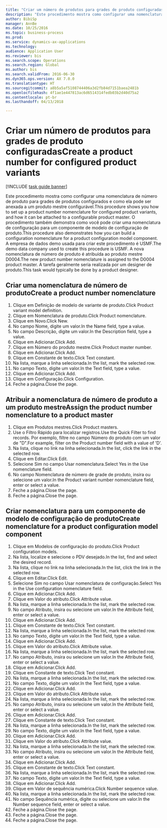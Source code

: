```yaml
--- 
title: "Criar um número de produtos para grades de produto configuradas"
description: "Este procedimento mostra como configurar uma nomenclatura de número de produto para grades de produtos configurados e como ela pode ser anexada a um produto mestre configurável."
author: BibiSp
manager: AnnBe
ms.date: 10/25/2016
ms.topic: business-process
ms.prod: 
ms.service: dynamics-ax-applications
ms.technology: 
audience: Application User
ms.reviewer: bis
ms.search.scope: Operations
ms.search.region: Global
ms.author: bis
ms.search.validFrom: 2016-06-30
ms.dyn365.ops.version: AX 7.0.0
ms.translationtype: HT
ms.sourcegitcommit: a8b5a5af5108744406a3d2fb84d7151baea2481b
ms.openlocfilehash: 4f1ae1e447813ac6d6514314fedb03b2d40d75a2
ms.contentlocale: pt-br
ms.lasthandoff: 04/13/2018

---
```

# <a name="create-a-product-number-for-configured-product-variants"></a><span data-ttu-id="a7345-103">Criar um número de produtos para grades de produto configuradas</span><span class="sxs-lookup"><span data-stu-id="a7345-103">Create a product number for configured product variants</span></span>

[!INCLUDE [task guide banner](../../includes/task-guide-banner.md)]

<span data-ttu-id="a7345-104">Este procedimento mostra como configurar uma nomenclatura de número de produto para grades de produtos configurados e como ela pode ser anexada a um produto mestre configurável.</span><span class="sxs-lookup"><span data-stu-id="a7345-104">This procedure shows you how to set up a product number nomenclature for configured product variants, and how it can be attached to a configurable product master.</span></span> <span data-ttu-id="a7345-105">O procedimento também demonstra como você pode criar uma nomenclatura de configuração para um componente de modelo de configuração de produto.</span><span class="sxs-lookup"><span data-stu-id="a7345-105">This procedure also demonstrates how you can build a configuration nomenclature for a product configuration model component.</span></span> <span data-ttu-id="a7345-106">A empresa de dados demo usada para criar este procedimento é USMF.</span><span class="sxs-lookup"><span data-stu-id="a7345-106">The demo data company used to create this procedure is USMF.</span></span> <span data-ttu-id="a7345-107">A nova nomenclatura de número de produto é atribuída ao produto mestre D0004.</span><span class="sxs-lookup"><span data-stu-id="a7345-107">The new product number nomenclature is assigned to the D0004 product master.</span></span> <span data-ttu-id="a7345-108">A tarefa geralmente seria realizada por um designer de produto.</span><span class="sxs-lookup"><span data-stu-id="a7345-108">This task would typically be done by a product designer.</span></span>


## <a name="create-a-product-number-nomenclature"></a><span data-ttu-id="a7345-109">Criar uma nomenclatura de número de produto</span><span class="sxs-lookup"><span data-stu-id="a7345-109">Create a product number nomenclature</span></span>
1. <span data-ttu-id="a7345-110">Clique em Definição de modelo de variante de produto.</span><span class="sxs-lookup"><span data-stu-id="a7345-110">Click Product variant model definition.</span></span>
2. <span data-ttu-id="a7345-111">Clique em Nomenclatura de produto.</span><span class="sxs-lookup"><span data-stu-id="a7345-111">Click Product nomenclature.</span></span>
3. <span data-ttu-id="a7345-112">Clique em Novo.</span><span class="sxs-lookup"><span data-stu-id="a7345-112">Click New.</span></span>
4. <span data-ttu-id="a7345-113">No campo Nome, digite um valor.</span><span class="sxs-lookup"><span data-stu-id="a7345-113">In the Name field, type a value.</span></span>
5. <span data-ttu-id="a7345-114">No campo Descrição, digite um valor.</span><span class="sxs-lookup"><span data-stu-id="a7345-114">In the Description field, type a value.</span></span>
6. <span data-ttu-id="a7345-115">Clique em Adicionar.</span><span class="sxs-lookup"><span data-stu-id="a7345-115">Click Add.</span></span>
7. <span data-ttu-id="a7345-116">Clique em Número do produto mestre.</span><span class="sxs-lookup"><span data-stu-id="a7345-116">Click Product master number.</span></span>
8. <span data-ttu-id="a7345-117">Clique em Adicionar.</span><span class="sxs-lookup"><span data-stu-id="a7345-117">Click Add.</span></span>
9. <span data-ttu-id="a7345-118">Clique em Constante de texto.</span><span class="sxs-lookup"><span data-stu-id="a7345-118">Click Text constant.</span></span>
10. <span data-ttu-id="a7345-119">Na lista, marque a linha selecionada.</span><span class="sxs-lookup"><span data-stu-id="a7345-119">In the list, mark the selected row.</span></span>
11. <span data-ttu-id="a7345-120">No campo Texto, digite um valor.</span><span class="sxs-lookup"><span data-stu-id="a7345-120">In the Text field, type a value.</span></span>
12. <span data-ttu-id="a7345-121">Clique em Adicionar.</span><span class="sxs-lookup"><span data-stu-id="a7345-121">Click Add.</span></span>
13. <span data-ttu-id="a7345-122">Clique em Configuração.</span><span class="sxs-lookup"><span data-stu-id="a7345-122">Click Configuration.</span></span>
14. <span data-ttu-id="a7345-123">Feche a página.</span><span class="sxs-lookup"><span data-stu-id="a7345-123">Close the page.</span></span>

## <a name="assign-the-product-number-nomenclature-to-a-product-master"></a><span data-ttu-id="a7345-124">Atribuir a nomenclatura de número de produto a um produto mestre</span><span class="sxs-lookup"><span data-stu-id="a7345-124">Assign the product number nomenclature to a product master</span></span>
1. <span data-ttu-id="a7345-125">Clique em Produtos mestres.</span><span class="sxs-lookup"><span data-stu-id="a7345-125">Click Product masters.</span></span>
2. <span data-ttu-id="a7345-126">Use o Filtro Rápido para localizar registros.</span><span class="sxs-lookup"><span data-stu-id="a7345-126">Use the Quick Filter to find records.</span></span> <span data-ttu-id="a7345-127">Por exemplo, filtre no campo Número do produto com um valor de "D".</span><span class="sxs-lookup"><span data-stu-id="a7345-127">For example, filter on the Product number field with a value of 'D'.</span></span>
3. <span data-ttu-id="a7345-128">Na lista, clique no link na linha selecionada.</span><span class="sxs-lookup"><span data-stu-id="a7345-128">In the list, click the link in the selected row.</span></span>
4. <span data-ttu-id="a7345-129">Clique em Editar.</span><span class="sxs-lookup"><span data-stu-id="a7345-129">Click Edit.</span></span>
5. <span data-ttu-id="a7345-130">Selecione Sim no campo Usar nomenclatura.</span><span class="sxs-lookup"><span data-stu-id="a7345-130">Select Yes in the Use nomenclature field.</span></span>
6. <span data-ttu-id="a7345-131">No campo Nomenclatura de número de grade de produto, insira ou selecione um valor.</span><span class="sxs-lookup"><span data-stu-id="a7345-131">In the Product variant number nomenclature field, enter or select a value.</span></span>
7. <span data-ttu-id="a7345-132">Feche a página.</span><span class="sxs-lookup"><span data-stu-id="a7345-132">Close the page.</span></span>
8. <span data-ttu-id="a7345-133">Feche a página.</span><span class="sxs-lookup"><span data-stu-id="a7345-133">Close the page.</span></span>

## <a name="create-nomenclature-for-a-product-configuration-model-component"></a><span data-ttu-id="a7345-134">Criar nomenclatura para um componente de modelo de configuração de produto</span><span class="sxs-lookup"><span data-stu-id="a7345-134">Create nomenclature for a product configuration model component</span></span>
1. <span data-ttu-id="a7345-135">Clique em Modelos de configuração do produto.</span><span class="sxs-lookup"><span data-stu-id="a7345-135">Click Product configuration models.</span></span>
2. <span data-ttu-id="a7345-136">Na lista, localize e selecione o PDV desejado.</span><span class="sxs-lookup"><span data-stu-id="a7345-136">In the list, find and select the desired record.</span></span>
3. <span data-ttu-id="a7345-137">Na lista, clique no link na linha selecionada.</span><span class="sxs-lookup"><span data-stu-id="a7345-137">In the list, click the link in the selected row.</span></span>
4. <span data-ttu-id="a7345-138">Clique em Editar.</span><span class="sxs-lookup"><span data-stu-id="a7345-138">Click Edit.</span></span>
5. <span data-ttu-id="a7345-139">Selecione Sim no campo Usar nomenclatura de configuração.</span><span class="sxs-lookup"><span data-stu-id="a7345-139">Select Yes in the Use configuration nomenclature field.</span></span>
6. <span data-ttu-id="a7345-140">Clique em Adicionar.</span><span class="sxs-lookup"><span data-stu-id="a7345-140">Click Add.</span></span>
7. <span data-ttu-id="a7345-141">Clique em Valor do atributo.</span><span class="sxs-lookup"><span data-stu-id="a7345-141">Click Attribute value.</span></span>
8. <span data-ttu-id="a7345-142">Na lista, marque a linha selecionada.</span><span class="sxs-lookup"><span data-stu-id="a7345-142">In the list, mark the selected row.</span></span>
9. <span data-ttu-id="a7345-143">No campo Atributo, insira ou selecione um valor.</span><span class="sxs-lookup"><span data-stu-id="a7345-143">In the Attribute field, enter or select a value.</span></span>
10. <span data-ttu-id="a7345-144">Clique em Adicionar.</span><span class="sxs-lookup"><span data-stu-id="a7345-144">Click Add.</span></span>
11. <span data-ttu-id="a7345-145">Clique em Constante de texto.</span><span class="sxs-lookup"><span data-stu-id="a7345-145">Click Text constant.</span></span>
12. <span data-ttu-id="a7345-146">Na lista, marque a linha selecionada.</span><span class="sxs-lookup"><span data-stu-id="a7345-146">In the list, mark the selected row.</span></span>
13. <span data-ttu-id="a7345-147">No campo Texto, digite um valor.</span><span class="sxs-lookup"><span data-stu-id="a7345-147">In the Text field, type a value.</span></span>
14. <span data-ttu-id="a7345-148">Clique em Adicionar.</span><span class="sxs-lookup"><span data-stu-id="a7345-148">Click Add.</span></span>
15. <span data-ttu-id="a7345-149">Clique em Valor do atributo.</span><span class="sxs-lookup"><span data-stu-id="a7345-149">Click Attribute value.</span></span>
16. <span data-ttu-id="a7345-150">Na lista, marque a linha selecionada.</span><span class="sxs-lookup"><span data-stu-id="a7345-150">In the list, mark the selected row.</span></span>
17. <span data-ttu-id="a7345-151">No campo Atributo, insira ou selecione um valor.</span><span class="sxs-lookup"><span data-stu-id="a7345-151">In the Attribute field, enter or select a value.</span></span>
18. <span data-ttu-id="a7345-152">Clique em Adicionar.</span><span class="sxs-lookup"><span data-stu-id="a7345-152">Click Add.</span></span>
19. <span data-ttu-id="a7345-153">Clique em Constante de texto.</span><span class="sxs-lookup"><span data-stu-id="a7345-153">Click Text constant.</span></span>
20. <span data-ttu-id="a7345-154">Na lista, marque a linha selecionada.</span><span class="sxs-lookup"><span data-stu-id="a7345-154">In the list, mark the selected row.</span></span>
21. <span data-ttu-id="a7345-155">No campo Texto, digite um valor.</span><span class="sxs-lookup"><span data-stu-id="a7345-155">In the Text field, type a value.</span></span>
22. <span data-ttu-id="a7345-156">Clique em Adicionar.</span><span class="sxs-lookup"><span data-stu-id="a7345-156">Click Add.</span></span>
23. <span data-ttu-id="a7345-157">Clique em Valor do atributo.</span><span class="sxs-lookup"><span data-stu-id="a7345-157">Click Attribute value.</span></span>
24. <span data-ttu-id="a7345-158">Na lista, marque a linha selecionada.</span><span class="sxs-lookup"><span data-stu-id="a7345-158">In the list, mark the selected row.</span></span>
25. <span data-ttu-id="a7345-159">No campo Atributo, insira ou selecione um valor.</span><span class="sxs-lookup"><span data-stu-id="a7345-159">In the Attribute field, enter or select a value.</span></span>
26. <span data-ttu-id="a7345-160">Clique em Adicionar.</span><span class="sxs-lookup"><span data-stu-id="a7345-160">Click Add.</span></span>
27. <span data-ttu-id="a7345-161">Clique em Constante de texto.</span><span class="sxs-lookup"><span data-stu-id="a7345-161">Click Text constant.</span></span>
28. <span data-ttu-id="a7345-162">Na lista, marque a linha selecionada.</span><span class="sxs-lookup"><span data-stu-id="a7345-162">In the list, mark the selected row.</span></span>
29. <span data-ttu-id="a7345-163">No campo Texto, digite um valor.</span><span class="sxs-lookup"><span data-stu-id="a7345-163">In the Text field, type a value.</span></span>
30. <span data-ttu-id="a7345-164">Clique em Adicionar.</span><span class="sxs-lookup"><span data-stu-id="a7345-164">Click Add.</span></span>
31. <span data-ttu-id="a7345-165">Clique em Valor do atributo.</span><span class="sxs-lookup"><span data-stu-id="a7345-165">Click Attribute value.</span></span>
32. <span data-ttu-id="a7345-166">Na lista, marque a linha selecionada.</span><span class="sxs-lookup"><span data-stu-id="a7345-166">In the list, mark the selected row.</span></span>
33. <span data-ttu-id="a7345-167">No campo Atributo, insira ou selecione um valor.</span><span class="sxs-lookup"><span data-stu-id="a7345-167">In the Attribute field, enter or select a value.</span></span>
34. <span data-ttu-id="a7345-168">Clique em Adicionar.</span><span class="sxs-lookup"><span data-stu-id="a7345-168">Click Add.</span></span>
35. <span data-ttu-id="a7345-169">Clique em Constante de texto.</span><span class="sxs-lookup"><span data-stu-id="a7345-169">Click Text constant.</span></span>
36. <span data-ttu-id="a7345-170">Na lista, marque a linha selecionada.</span><span class="sxs-lookup"><span data-stu-id="a7345-170">In the list, mark the selected row.</span></span>
37. <span data-ttu-id="a7345-171">No campo Texto, digite um valor.</span><span class="sxs-lookup"><span data-stu-id="a7345-171">In the Text field, type a value.</span></span>
38. <span data-ttu-id="a7345-172">Clique em Adicionar.</span><span class="sxs-lookup"><span data-stu-id="a7345-172">Click Add.</span></span>
39. <span data-ttu-id="a7345-173">Clique em Valor de sequência numérica.</span><span class="sxs-lookup"><span data-stu-id="a7345-173">Click Number sequence value.</span></span>
40. <span data-ttu-id="a7345-174">Na lista, marque a linha selecionada.</span><span class="sxs-lookup"><span data-stu-id="a7345-174">In the list, mark the selected row.</span></span>
41. <span data-ttu-id="a7345-175">No campo Sequência numérica, digite ou selecione um valor.</span><span class="sxs-lookup"><span data-stu-id="a7345-175">In the Number sequence field, enter or select a value.</span></span>
42. <span data-ttu-id="a7345-176">Feche a página.</span><span class="sxs-lookup"><span data-stu-id="a7345-176">Close the page.</span></span>
43. <span data-ttu-id="a7345-177">Feche a página.</span><span class="sxs-lookup"><span data-stu-id="a7345-177">Close the page.</span></span>
44. <span data-ttu-id="a7345-178">Feche a página.</span><span class="sxs-lookup"><span data-stu-id="a7345-178">Close the page.</span></span>


